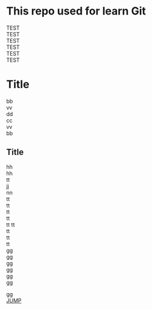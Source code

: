 # This repo used for learn Git
TEST  
TEST  
TEST  
TEST  
TEST  
TEST  
# Title  
bb  
vv  
dd  
cc  
vv  
bb  
## Title  
hh  
hh  
tt  
jj  
nn  
tt  
tt  
tt  
tt  
tt 
tt  
tt  
tt  
tt  
gg  
gg  
gg  
gg  
gg  
gg 

gg  
[JUMP](#title1)
